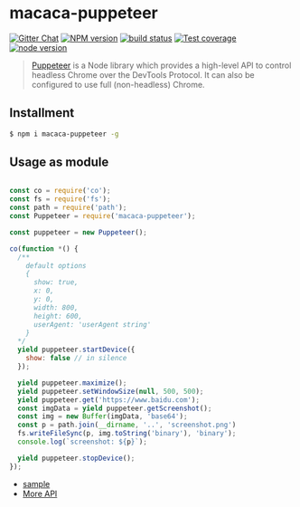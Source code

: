 # macaca-puppeteer

[![Gitter Chat][gitter-image]][gitter-url]
[![NPM version][npm-image]][npm-url]
[![build status][travis-image]][travis-url]
[![Test coverage][coveralls-image]][coveralls-url]
[![node version][node-image]][node-url]

[gitter-image]: https://img.shields.io/badge/GITTER-join%20chat-green.svg?style=flat-square
[gitter-url]: https://gitter.im/alibaba/macaca
[npm-image]: https://img.shields.io/npm/v/macaca-puppeteer.svg?style=flat-square
[npm-url]: https://npmjs.org/package/macaca-puppeteer
[travis-image]: https://img.shields.io/travis/macacajs/macaca-puppeteer.svg?style=flat-square
[travis-url]: https://travis-ci.org/macacajs/macaca-puppeteer
[coveralls-image]: https://img.shields.io/coveralls/macacajs/macaca-puppeteer.svg?style=flat-square
[coveralls-url]: https://coveralls.io/r/macacajs/macaca-puppeteer?branch=master
[node-image]: https://img.shields.io/badge/node.js-%3E=_8-green.svg?style=flat-square
[node-url]: http://nodejs.org/download/

> [Puppeteer](//github.com/GoogleChrome/puppeteer) is a Node library which provides a high-level API to control headless Chrome over the DevTools Protocol. It can also be configured to use full (non-headless) Chrome.

## Installment

``` bash
$ npm i macaca-puppeteer -g
```

## Usage as module

``` javascript

const co = require('co');
const fs = require('fs');
const path = require('path');
const Puppeteer = require('macaca-puppeteer');

const puppeteer = new Puppeteer();

co(function *() {
  /**
    default options
    {
      show: true,
      x: 0,
      y: 0,
      width: 800,
      height: 600,
      userAgent: 'userAgent string'
    }
  */
  yield puppeteer.startDevice({
    show: false // in silence
  });

  yield puppeteer.maximize();
  yield puppeteer.setWindowSize(null, 500, 500);
  yield puppeteer.get('https://www.baidu.com');
  const imgData = yield puppeteer.getScreenshot();
  const img = new Buffer(imgData, 'base64');
  const p = path.join(__dirname, '..', 'screenshot.png')
  fs.writeFileSync(p, img.toString('binary'), 'binary');
  console.log(`screenshot: ${p}`);

  yield puppeteer.stopDevice();
});
```

- [sample](//github.com/macaca-sample/sample-nodejs)
- [More API](//macacajs.github.io/macaca-puppeteer)
